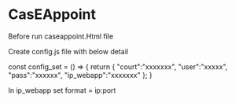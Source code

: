 # CasEAppoint

Before run caseappoint.Html file

Create config.js file with below detail

const config_set = () => { 
    return { 
      "court":"xxxxxxx",
      "user":"xxxxx",
      "pass":"xxxxxx",
      "ip_webapp":"xxxxxxx" 
    }; 
}


In ip_webapp set format = ip:port